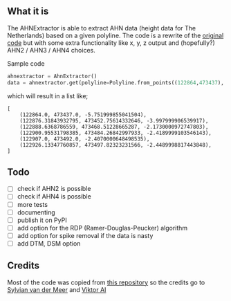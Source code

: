 ## What it is

The AHNExtractor is able to extract AHN data (height data for The Netherlands) based on a given polyline. The code is a rewrite of the [original code](https://github.com/viktor-platform/sample-ahn-profile) but with some extra functionality like x, y, z output and (hopefully?) AHN2 / AHN3 / AHN4 choices.

Sample code
```python
ahnextractor = AhnExtractor()
data = ahnextractor.get(polyline=Polyline.from_points((122864,473437), (122907,473492), (122930, 473499)), interval=2.0)
```

which will result in a list like;
```
[
    (122864.0, 473437.0, -5.751999855041504), 
    (122876.31843932795, 473452.75614332646, -3.997999906539917),
    (122888.6368786559, 473468.51228665287, -2.1730000972747803),
    (122900.95531798385, 473484.26842997933, -2.4189999103546143),
    (122907.0, 473492.0, -2.4070000648498535),
    (122926.13347760857, 473497.82323231566, -2.4489998817443848),
]
```

## Todo

* [ ] check if AHN2 is possible
* [ ] check if AHN4 is possible
* [ ] more tests
* [ ] documenting
* [ ] publish it on PyPI
* [ ] add option for the RDP (Ramer-Douglas-Peucker) algorithm 
* [ ] add option for spike removal if the data is nasty
* [ ] add DTM, DSM option

## Credits

Most of the code was copied from [this repository](https://github.com/viktor-platform/sample-ahn-profile) so the credits go to [Sylvian van der Meer](https://github.com/svandermeer) and [Viktor AI](https://www.viktor.ai/)